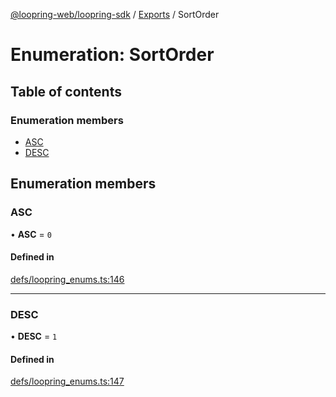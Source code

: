 [@loopring-web/loopring-sdk](../README.md) / [Exports](../modules.md) / SortOrder

# Enumeration: SortOrder

## Table of contents

### Enumeration members

- [ASC](SortOrder.md#asc)
- [DESC](SortOrder.md#desc)

## Enumeration members

### ASC

• **ASC** = `0`

#### Defined in

[defs/loopring_enums.ts:146](https://github.com/Loopring/loopring_sdk/blob/d5fca11/src/defs/loopring_enums.ts#L146)

___

### DESC

• **DESC** = `1`

#### Defined in

[defs/loopring_enums.ts:147](https://github.com/Loopring/loopring_sdk/blob/d5fca11/src/defs/loopring_enums.ts#L147)
